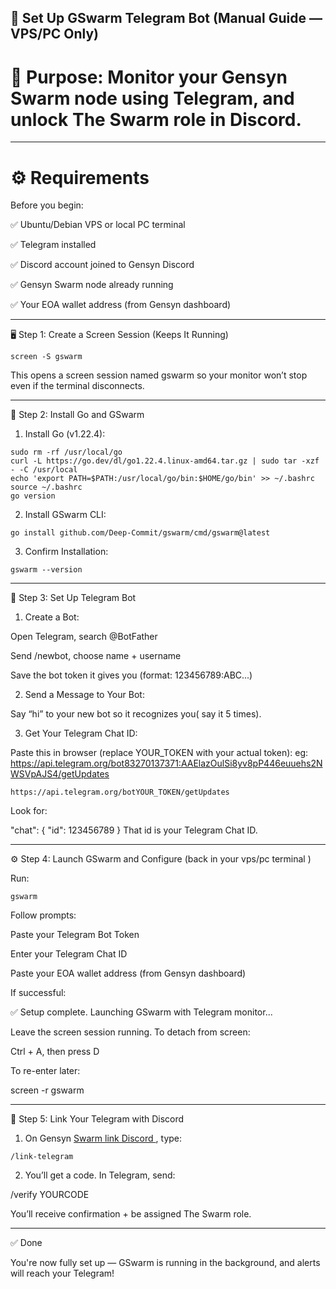 ## 🐝 Set Up GSwarm Telegram Bot (Manual Guide — VPS/PC Only)

# 📌 Purpose: Monitor your Gensyn Swarm node using Telegram, and unlock The Swarm role in Discord.


---

# ⚙️ Requirements

Before you begin:

✅ Ubuntu/Debian VPS or local PC terminal 

✅ Telegram installed

✅ Discord account joined to Gensyn Discord

✅ Gensyn Swarm node already running

✅ Your EOA wallet address (from Gensyn dashboard)



---

🖥 Step 1: Create a Screen Session (Keeps It Running)
```
screen -S gswarm
```

This opens a screen session named gswarm so your monitor won’t stop even if the terminal disconnects.


---

🔧 Step 2: Install Go and GSwarm

1. Install Go (v1.22.4):
```
sudo rm -rf /usr/local/go
curl -L https://go.dev/dl/go1.22.4.linux-amd64.tar.gz | sudo tar -xzf - -C /usr/local
echo 'export PATH=$PATH:/usr/local/go/bin:$HOME/go/bin' >> ~/.bashrc
source ~/.bashrc
go version
```
2. Install GSwarm CLI:
```
go install github.com/Deep-Commit/gswarm/cmd/gswarm@latest
```
3. Confirm Installation:
```
gswarm --version
```

---

🤖 Step 3: Set Up Telegram Bot

1. Create a Bot:

Open Telegram, search @BotFather

Send /newbot, choose name + username

Save the bot token it gives you (format: 123456789:ABC...)


2. Send a Message to Your Bot:

Say “hi” to your new bot so it recognizes you( say it 5 times).

3. Get Your Telegram Chat ID:

Paste this in browser (replace YOUR_TOKEN with your actual token):
eg: https://api.telegram.org/bot83270137371:AAElazOulSi8yv8pP446euuehs2NWSVpAJS4/getUpdates
```
https://api.telegram.org/botYOUR_TOKEN/getUpdates
```
Look for:

"chat": {
  "id": 123456789
}
That id is your Telegram Chat ID.


---

⚙️ Step 4: Launch GSwarm and Configure (back in your vps/pc terminal )

Run:
```
gswarm
```
Follow prompts:

Paste your Telegram Bot Token

Enter your Telegram Chat ID

Paste your EOA wallet address (from Gensyn dashboard)


If successful:

✅ Setup complete. Launching GSwarm with Telegram monitor...

Leave the screen session running. To detach from screen:

Ctrl + A, then press D

To re-enter later:

screen -r gswarm


---

🔗 Step 5: Link Your Telegram with Discord

1. On Gensyn [Swarm link Discord ](https://discord.com/channels/852932483691577395/1397909075685146804), type:
```
/link-telegram
```

2. You’ll get a code. In Telegram, send:

/verify YOURCODE

You’ll receive confirmation + be assigned The Swarm role.


---

✅ Done

You're now fully set up — GSwarm is running in the background, and alerts will reach your Telegram!
